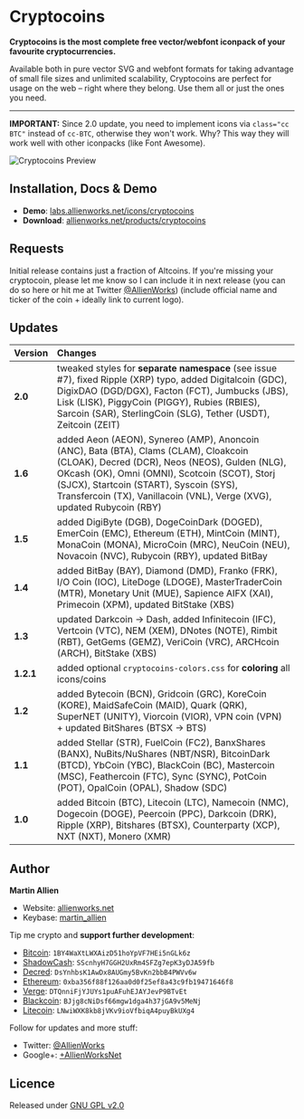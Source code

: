 Cryptocoins
===========

**Cryptocoins is the most complete free vector/webfont iconpack of your favourite cryptocurrencies.**

Available both in pure vector SVG and webfont formats for taking advantage of small file sizes and unlimited scalability, Cryptocoins are perfect for usage on the web – right where they belong. Use them all or just the ones you need.

----

**IMPORTANT:** Since 2.0 update, you need to implement icons via ```class="cc BTC"``` instead of ```cc-BTC```, otherwise they won't work. Why? This way they will work well with other iconpacks (like Font Awesome).

![Cryptocoins Preview](cryptocoins-preview.png)

Installation, Docs & Demo
-------------------------

* **Demo**: [labs.allienworks.net/icons/cryptocoins](http://labs.allienworks.net/icons/cryptocoins)
* **Download**: [allienworks.net/products/cryptocoins](https://allienworks.net/products/cryptocoins/)


Requests
--------

Initial release contains just a fraction of Altcoins. If you're missing your cryptocoin, please let me know so I can include it in next release (you can do so here or hit me at Twitter [@AllienWorks](https://twitter.com/AllienWorks)) (include official name and ticker of the coin + ideally link to current logo).

Updates
-------

| Version | Changes |
| :------ | :------ |
| **2.0** | tweaked styles for **separate namespace** (see issue #7), fixed Ripple (XRP) typo, added Digitalcoin (GDC), DigixDAO (DGD/DGX), Facton (FCT), Jumbucks (JBS), Lisk (LISK), PiggyCoin (PIGGY), Rubies (RBIES), Sarcoin (SAR), SterlingCoin (SLG), Tether (USDT), Zeitcoin (ZEIT) |
| **1.6** | added Aeon (AEON), Synereo (AMP), Anoncoin (ANC), Bata (BTA), Clams (CLAM), Cloakcoin (CLOAK), Decred (DCR), Neos (NEOS), Gulden (NLG), OKcash (OK), Omni (OMNI), Scotcoin (SCOT), Storj (SJCX), Startcoin (START), Syscoin (SYS), Transfercoin (TX), Vanillacoin (VNL), Verge (XVG), updated Rubycoin (RBY) |
| **1.5** | added DigiByte (DGB), DogeCoinDark (DOGED), EmerCoin (EMC), Ethereum (ETH), MintCoin (MINT), MonaCoin (MONA), MicroCoin (MRC), NeuCoin (NEU), Novacoin (NVC), Rubycoin (RBY), updated BitBay |
| **1.4** | added BitBay (BAY), Diamond (DMD), Franko (FRK), I/O Coin (IOC), LiteDoge (LDOGE), MasterTraderCoin (MTR), Monetary Unit (MUE), Sapience AIFX (XAI), Primecoin (XPM), updated BitStake (XBS) |
| **1.3** | updated Darkcoin → Dash, added Infinitecoin (IFC), Vertcoin (VTC), NEM (XEM), DNotes (NOTE), Rimbit (RBT), GetGems (GEMZ), VeriCoin (VRC), ARCHcoin (ARCH), BitStake (XBS) |
| **1.2.1** | added optional ```cryptocoins-colors.css``` for **coloring** all icons/coins |
| **1.2** | added Bytecoin (BCN), Gridcoin (GRC), KoreCoin (KORE), MaidSafeCoin (MAID), Quark (QRK), SuperNET (UNITY), Viorcoin (VIOR), VPN coin (VPN) + updated BitShares (BTSX → BTS) |
| **1.1** | added Stellar (STR), FuelCoin (FC2), BanxShares (BANX), NuBits/NuShares (NBT/NSR), BitcoinDark (BTCD), YbCoin (YBC), BlackCoin (BC), Mastercoin (MSC), Feathercoin (FTC), Sync (SYNC), PotCoin (POT), OpalCoin (OPAL), Shadow (SDC) |
| **1.0** | added Bitcoin (BTC), Litecoin (LTC), Namecoin (NMC), Dogecoin (DOGE), Peercoin (PPC), Darkcoin (DRK), Ripple (XRP), Bitshares (BTSX), Counterparty (XCP), NXT (NXT), Monero (XMR) |

Author
------

**Martin Allien**

* Website: [allienworks.net](https://allienworks.net)
* Keybase: [martin_allien](https://keybase.io/martin_allien)

Tip me crypto and **support further development**:

* [Bitcoin](https://bitcoin.org/en): ```1BY4WaXtLWXAizD51hoYpVF7HEi5nGLk6z```
* [ShadowCash](http://aboutshadow.com): ```SScnhyH7GGH2UxRm4SFZg7epK3yDJA59fb```
* [Decred](https://www.decred.org): ```DsYnhbsK1AwDx8AUGmy5BvKn2bbB4PWVv6w```
* [Ethereum](https://www.ethereum.org): ```0xba356f88f126aa0d0f25ef8a43c9fb19471646f8```
* [Verge](http://vergecurrency.com): ```DTQnniFjYJUYs1puAFuhEJAYJevP9BTvEt```
* [Blackcoin](http://blackcoin.co): ```BJjg8cNiDsf66mgw1dga4h37jGA9v5MeNj```
* [Litecoin](https://litecoin.org): ```LNwiWXK8kb8jVKv9ioVfbiqA4puyBkUXg4```

Follow for updates and more stuff:

* Twitter: [@AllienWorks](https://twitter.com/AllienWorks)
* Google+: [+AllienWorksNet](https://google.com/+AllienWorksNet)

Licence
-------

Released under [GNU GPL v2.0](LICENCE)

